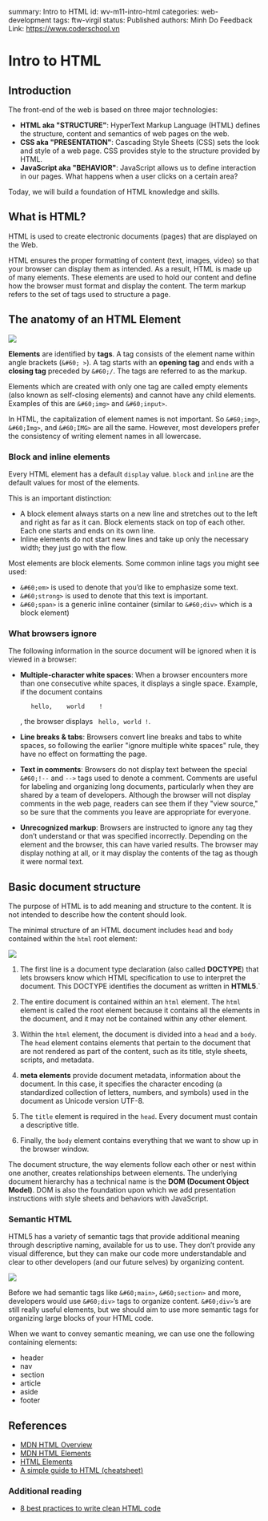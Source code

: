 summary: Intro to HTML
id: wv-m11-intro-html
categories: web-development
tags: ftw-virgil
status: Published
authors: Minh Do
Feedback Link: https://www.coderschool.vn

# Intro to HTML

## Introduction

The front-end of the web is based on three major technologies:

- **HTML aka "STRUCTURE"**: HyperText Markup Language (HTML) defines the structure, content and semantics of web pages on the web.
- **CSS aka "PRESENTATION"**: Cascading Style Sheets (CSS) sets the look and style of a web page. CSS provides style to the structure provided by HTML.
- **JavaScript aka "BEHAVIOR"**: JavaScript allows us to define interaction in our pages. What happens when a user clicks on a certain area?

Today, we will build a foundation of HTML knowledge and skills.

## What is HTML?

HTML is used to create electronic documents (pages) that are displayed on the Web.

HTML ensures the proper formatting of content (text, images, video) so that your browser can display them as intended. As a result, HTML is made up of many elements. These elements are used to hold our content and define how the browser must format and display the content. The term markup refers to the set of tags used to structure a page.

## The anatomy of an HTML Element

![](assets/html_element.png)

**Elements** are identified by **tags**. A tag consists of the element name within angle brackets (`&#60; >`). A tag starts with an **opening tag** and ends with a **closing tag** preceded by `&#60;/`. The tags are referred to as the markup.

Elements which are created with only one tag are called empty elements (also known as self-closing elements) and cannot have any child elements. Examples of this are `&#60;img>` and `&#60;input>`.

In HTML, the capitalization of element names is not important. So `&#60;img>`, `&#60;Img>`, and `&#60;IMG>` are all the same. However, most developers prefer the consistency of writing element names in all lowercase.

### Block and inline elements

Every HTML element has a default `display` value. `block` and `inline` are the default values for most of the elements.

This is an important distinction:

- A block element always starts on a new line and stretches out to the left and right as far as it can. Block elements stack on top of each other. Each one starts and ends on its own line.
- Inline elements do not start new lines and take up only the necessary width; they just go with the flow.

Most elements are block elements. Some common inline tags you might see used:

- `&#60;em>` is used to denote that you’d like to emphasize some text.
- `&#60;strong>` is used to denote that this text is important.
- `&#60;span>` is a generic inline container (similar to `&#60;div>` which is a block element)

### What browsers ignore

The following information in the source document will be ignored when it is viewed in a browser:

- **Multiple-character white spaces**: When a browser encounters more than one consecutive white spaces, it displays a single space.
  Example, if the document contains

  ```
     hello,    world    !
  ```

  , the browser displays ` hello, world !`.

- **Line breaks & tabs**:
  Browsers convert line breaks and tabs to white spaces, so following the earlier "ignore multiple white spaces" rule, they have no effect on formatting the page.

- **Text in comments**:
  Browsers do not display text between the special `&#60;!--` and `-->` tags used to denote a comment. Comments are useful for labeling and organizing long documents, particularly when they are shared by a team of developers. Although the browser will not display comments in the web page, readers can see them if they "view source," so be sure that the comments you leave are appropriate for everyone.

- **Unrecognized markup**:
  Browsers are instructed to ignore any tag they don’t understand or that was specified incorrectly. Depending on the element and the browser, this can have varied results. The browser may display nothing at all, or it may display the contents of the tag as though it were normal text.

## Basic document structure

The purpose of HTML is to add meaning and structure to the content. It is not intended to describe how the content should look.

The minimal structure of an HTML document includes `head` and `body` contained within the `html` root element:

![](assets/html_structure.png)

1. The first line is a document type declaration (also called **DOCTYPE**) that lets browsers know which HTML specification to use to interpret the document. This DOCTYPE identifies the document as written in **HTML5**.`

2. The entire document is contained within an `html` element. The `html` element is called the root element because it contains all the elements in the document, and it may not be contained within any other element.

3. Within the `html` element, the document is divided into a `head` and a `body`. The `head` element contains elements that pertain to the document that are not rendered as part of the content, such as its title, style sheets, scripts, and metadata.

4. **meta elements** provide document metadata, information about the document. In this case, it specifies the character encoding (a standardized collection of letters, numbers, and symbols) used in the document as Unicode version UTF-8.

5. The `title` element is required in the `head`. Every document must contain a descriptive title.

6. Finally, the `body` element contains everything that we want to show up in the browser window.

The document structure, the way elements follow each other or nest within one another, creates relationships between elements. The underlying document hierarchy has a technical name is the **DOM (Document Object Model)**. DOM is also the foundation upon which we add presentation instructions with style sheets and behaviors with JavaScript.

### Semantic HTML

HTML5 has a variety of semantic tags that provide additional meaning through descriptive naming, available for us to use. They don’t provide any visual difference, but they can make our code more understandable and clear to other developers (and our future selves) by organizing content.

![](assets/html_semantic.png)

Before we had semantic tags like `&#60;main>`, `&#60;section>` and more, developers would use `&#60;div>` tags to organize content. `&#60;div>`’s are still really useful elements, but we should aim to use more semantic tags for organizing large blocks of your HTML code.

When we want to convey semantic meaning, we can use one the following containing elements:

- header
- nav
- section
- article
- aside
- footer

## References

- [MDN HTML Overview](https://developer.mozilla.org/en-US/docs/Web/HTML)
- [MDN HTML Elements](https://developer.mozilla.org/en-US/docs/Web/HTML/Element)
- [HTML Elements](https://htmlreference.io/)
- [A simple guide to HTML (cheatsheet)](http://www.simplehtmlguide.com/cheatsheet.php)

### Additional reading

- [8 best practices to write clean HTML code](https://medium.com/@sergimarquez/8-best-practices-to-write-clean-html-code-1cd407e2a7ec)

